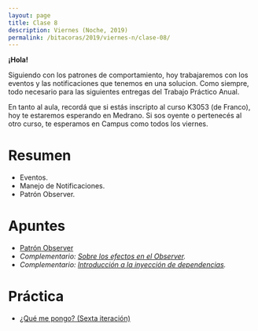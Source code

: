 ```yaml
---
layout: page
title: Clase 8
description: Viernes (Noche, 2019)
permalink: /bitacoras/2019/viernes-n/clase-08/
---
```

**¡Hola!**

Siguiendo con los patrones de comportamiento, hoy trabajaremos con los eventos y las notificaciones que tenemos en una solucion. Como siempre, todo necesario para las siguientes entregas del Trabajo Práctico Anual.

En tanto al aula, recordá que si estás inscripto al curso K3053 (de Franco), hoy te estaremos esperando en Medrano. Si sos oyente o pertenecés al otro curso, te esperamos en Campus como todos los viernes.

# Resumen

- Eventos.
- Manejo de Notificaciones.
- Patrón Observer.

# Apuntes

- [Patrón Observer](https://docs.google.com/document/d/1h8Cce8faTG65RXoElPvAsPS-I8H2MxMbemzMcYCL56I/edit)
- _Complementario: [Sobre los efectos en el Observer](https://docs.google.com/document/d/1UwTcRLugqDgZuqfWvOxckwk27UBjDo70AF1znzX24QM/edit#heading=h.y04j3mise0wn)._
- _Complementario: [Introducción a la inyección de dependencias](https://docs.google.com/document/d/1GsW-hVF0XR76KunDILqkltyE1KIBvj3ldCCkyStjne0/edit)._

# Práctica

- [¿Qué me pongo? (Sexta iteración)](https://docs.google.com/document/d/1NxqhJj70kt-_4aw-CawlISdJZyedzoOcLAVJAZVZISE/edit)